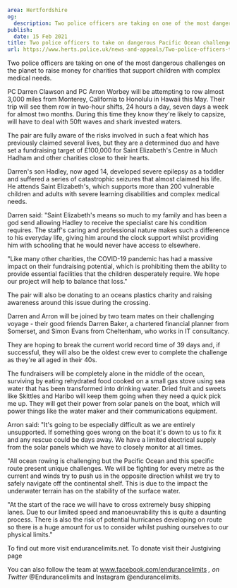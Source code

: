 ```yaml
area: Hertfordshire
og:
  description: Two police officers are taking on one of the most dangerous challenges on the planet to raise money for charities that support children with complex medical needs.
publish:
  date: 15 Feb 2021
title: Two police officers to take on dangerous Pacific Ocean challenge
url: https://www.herts.police.uk/news-and-appeals/Two-police-officers-to-take-on-dangerous-Pacific-Ocean-challenge-1197
```

Two police officers are taking on one of the most dangerous challenges on the planet to raise money for charities that support children with complex medical needs.

PC Darren Clawson and PC Arron Worbey will be attempting to row almost 3,000 miles from Monterey, California to Honolulu in Hawaii this May. Their trip will see them row in two-hour shifts, 24 hours a day, seven days a week for almost two months. During this time they know they're likely to capsize, will have to deal with 50ft waves and shark invested waters.

The pair are fully aware of the risks involved in such a feat which has previously claimed several lives, but they are a determined duo and have set a fundraising target of £100,000 for Saint Elizabeth's Centre in Much Hadham and other charities close to their hearts.

Darren's son Hadley, now aged 14, developed severe epilepsy as a toddler and suffered a series of catastrophic seizures that almost claimed his life. He attends Saint Elizabeth's, which supports more than 200 vulnerable children and adults with severe learning disabilities and complex medical needs.

Darren said: "Saint Elizabeth's means so much to my family and has been a god send allowing Hadley to receive the specialist care his condition requires. The staff's caring and professional nature makes such a difference to his everyday life, giving him around the clock support whilst providing him with schooling that he would never have access to elsewhere.

"Like many other charities, the COVID-19 pandemic has had a massive impact on their fundraising potential, which is prohibiting them the ability to provide essential facilities that the children desperately require. We hope our project will help to balance that loss."

The pair will also be donating to an oceans plastics charity and raising awareness around this issue during the crossing.

Darren and Arron will be joined by two team mates on their challenging voyage - their good friends Darren Baker, a chartered financial planner from Somerset, and Simon Evans from Cheltenham, who works in IT consultancy.

They are hoping to break the current world record time of 39 days and, if successful, they will also be the oldest crew ever to complete the challenge as they're all aged in their 40s.

The fundraisers will be completely alone in the middle of the ocean, surviving by eating rehydrated food cooked on a small gas stove using sea water that has been transformed into drinking water. Dried fruit and sweets like Skittles and Haribo will keep them going when they need a quick pick me up. They will get their power from solar panels on the boat, which will power things like the water maker and their communications equipment.

Arron said: "It's going to be especially difficult as we are entirely unsupported. If something goes wrong on the boat it's down to us to fix it and any rescue could be days away. We have a limited electrical supply from the solar panels which we have to closely monitor at all times.

"All ocean rowing is challenging but the Pacific Ocean and this specific route present unique challenges. We will be fighting for every metre as the current and winds try to push us in the opposite direction whilst we try to safely navigate off the continental shelf. This is due to the impact the underwater terrain has on the stability of the surface water.

"At the start of the race we will have to cross extremely busy shipping lanes. Due to our limited speed and manoeuvrability this is quite a daunting process. There is also the risk of potential hurricanes developing on route so there is a huge amount for us to consider whilst pushing ourselves to our physical limits."

To find out more visit endurancelimits.net. To donate visit their Justgiving page

You can also follow the team at www.facebook.com/endurancelimits _, on Twitter_ @Endurancelimits and Instagram @endurancelimits.
